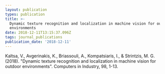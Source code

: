 ```yaml
---
layout: publication
types: publication
title: >-
  Dynamic texture recognition and localization in machine vision for outdoor
  environments
date: 2018-12-11T13:15:37.096Z
tags: journal_publications
publication_date: '2018-12-11'
---
```

Kaltsa, V., Avgerinakis, K., Briassouli, A., Kompatsiaris, I., & Strintzis, M. G. (2018). "Dynamic texture recognition and localization in machine vision for outdoor environments". Computers in Industry, 98, 1-13.
